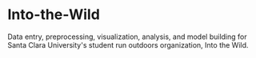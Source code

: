 # Into-the-Wild
Data entry, preprocessing, visualization, analysis, and model building for Santa Clara University's student run outdoors organization, Into the Wild.
